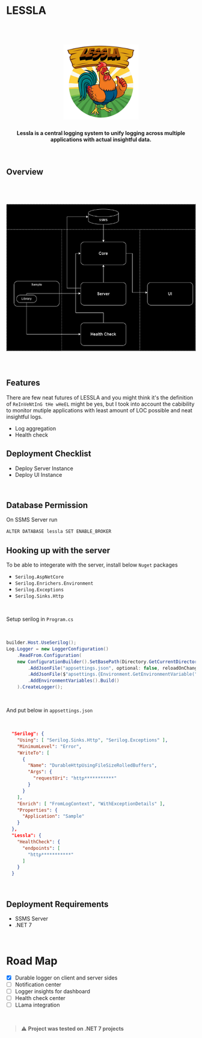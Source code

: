 # LESSLA

<h1 align="center">
  <br>
  <img src="banner.png" width="200">
  <br>
</h1>

<h4 align="center">Lessla is a central logging system to unify logging across multiple applications with actual insightful data.</h4>

<br/>

## Overview

<h1 align="center">
  <br>
  <img src="overview.png" width="800">
  <br>
</h1>

<br/>

## Features

There are few neat futures of LESSLA and you might think it's the definition of `ReInVeNtInG tHe wHeEL` might be yes, but I took into account the cabibility to monitor mutiple applications with least amount of LOC possible and neat insightful logs.

- Log aggregation
- Health check

## Deployment Checklist

- Deploy Server Instance
- Deploy UI Instance

<br/>

## Database Permission

On SSMS Server run

```bash
ALTER DATABASE lessla SET ENABLE_BROKER
```

## Hooking up with the server

To be able to integerate with the server, install below `Nuget` packages

- `Serilog.AspNetCore`
- `Serilog.Enrichers.Environment`
- `Serilog.Exceptions`
- `Serilog.Sinks.Http`

<br/>

Setup serilog in `Program.cs`

<br/>

```csharp
builder.Host.UseSerilog();
Log.Logger = new LoggerConfiguration()
    .ReadFrom.Configuration(
    new ConfigurationBuilder().SetBasePath(Directory.GetCurrentDirectory())
        .AddJsonFile("appsettings.json", optional: false, reloadOnChange: true)
        .AddJsonFile($"apsettings.{Environment.GetEnvironmentVariable("DOTNET_ENVIRONMENT") ?? "Production"}.json", optional: true, reloadOnChange: true)
        .AddEnvironmentVariables().Build()
    ).CreateLogger();
```

<br/>

And put below in `appsettings.json`

<br/>

```json
  "Serilog": {
    "Using": [ "Serilog.Sinks.Http", "Serilog.Exceptions" ],
    "MinimumLevel": "Error",
    "WriteTo": [
      {
        "Name": "DurableHttpUsingFileSizeRolledBuffers",
        "Args": {
          "requestUri": "http***********"
        }
      }
    ],
    "Enrich": [ "FromLogContext", "WithExceptionDetails" ],
    "Properties": {
      "Application": "Sample"
    }
  },
  "Lessla": {
    "HealthCheck": {
      "endpoints": [
        "http***********"
      ]
    }
  }
```

<br/>

## Deployment Requirements

- SSMS Server
- .NET 7

<br/>

# Road Map

- [x] Durable logger on client and server sides
- [ ] Notification center
- [ ] Logger insights for dashboard
- [ ] Health check center
- [ ] LLama integration

<br/>

> :warning: **Project was tested on .NET 7 projects**
